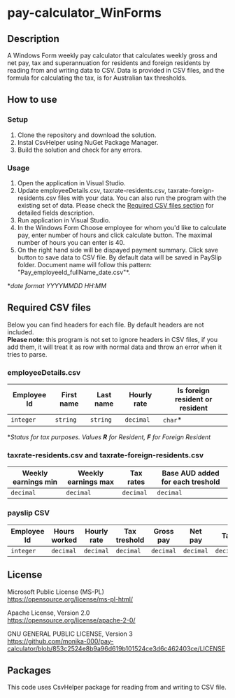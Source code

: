 # pay-calculator_WinForms

## Description
A Windows Form weekly pay calculator that calculates weekly gross and net pay, tax and superannuation for residents and foreign residents by reading from and writing data to CSV. Data is provided in CSV files, and the formula for calculating the tax, is for Australian tax thresholds.

## How to use
### Setup
 1. Clone the repository and download the solution.
 2. Instal CsvHelper using NuGet Package Manager.
 3. Build the solution and check for any errors. 

### Usage
1. Open the application in Visual Studio.
2. Update employeeDetails.csv, taxrate-residents.csv, taxrate-foreign-residents.csv files with your data. You can also run the program with the existing set of data. Please check the [Required CSV files section](required-csv-files) for detailed fields description.  
3. Run application in Visual Studio.
4. In the Windows Form Choose employee for whom you'd like to calculate pay, enter number of hours and click calculate button. The maximal number of hours you can enter is 40. 
5. On the right hand side will be dispayed payment summary. Click save button to save data to CSV file. By default data will be saved in PaySlip folder. Document name will follow this pattern: "Pay_employeeId_fullName_date.csv"*.</br>

**date format YYYYMMDD HH:MM*

## Required CSV files 
Below you can find headers for each file. By default headers are not included.</br>
**Please note:** this program is not set to ignore headers in CSV files, if you add them, it will treat it as row with normal data and throw an error when it tries to parse.  
### employeeDetails.csv
| Employee Id  | First name | Last name | Hourly rate |Is foreign resident or resident |
| ------------- | ------------- | ------------- | ------------- | ------------- |
|  `integer` |  `string` | `string`  | `decimal` |`char`*   |

**Status for tax purposes. Values **R** for Resident, **F** for Foreign Resident*

### taxrate-residents.csv and taxrate-foreign-residents.csv
| Weekly earnings min | Weekly earnings max | Tax rates | Base AUD added for each treshold |
| ------------- | ------------- | ------------- | ------------- |
|  `decimal` |   `decimal` |  `decimal`  | `decimal` |

### payslip CSV
| Employee Id  | Hours worked | Hourly rate |Tax treshold |Gross pay |Net pay |Tax |Superannuation|
| ------------- | ------------- | ------------- | ------------- | ------------- | ------------- | ------------- |------------- |
|  `integer` |  `decimal` | `decimal`  | `decimal` |`decimal`   |`decimal`   |`decimal`  |`decimal`  |

## License
Microsoft Public License (MS-PL) </br>
https://opensource.org/license/ms-pl-html/ </br>

Apache License, Version 2.0</br>
https://opensource.org/license/apache-2-0/ </br>

 GNU GENERAL PUBLIC LICENSE, Version 3 </br>
https://github.com/monika-000/pay-calculator/blob/853c2524e8b9a96d619b101524ce3d6c462403ce/LICENSE

## Packages
This code uses CsvHelper package for reading from and writing to CSV file.
